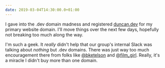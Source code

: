 ```yaml
---
date: 2019-03-04T14:30:00.0+01:00
---
```


I gave into the .dev domain madness and registered [duncan.dev](https://duncan.dev) for my primary website domain. I'll move things over the next few days, hopefully not breaking too much along the way.

I'm such a geek. It _really_ didn't help that our group's internal Slack was talking about _nothing_ but .dev domains. There was just way too much encouragement there from folks like [@bketelson](https://twitter.com/bketelsen) and [@film_girl](https://twitter.com/film_girl). Really, it's a miracle I didn't buy more than one domain.
